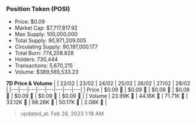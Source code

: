 
  ### Position Token (POSI)
  - Price: $0.09
  - Market Cap: $7,717,817.92
  - Max Supply: 100,000,000
  - Total Supply: 90,971,209.005
  - Circulating Supply: 90,197,000.177
  - Total Burn: 774,208.828
  - Holders: 730,444
  - Transactions: 5,670,215
  - Volume: $389,565,533.23

  **7D Price & Volume**
  | | 22&#x2F;02 | 23&#x2F;02 | 24&#x2F;02 | 25&#x2F;02 | 26&#x2F;02 | 27&#x2F;02 | 28&#x2F;02 |
  |---|---|---|---|---|---|---|---|
  | Price | $0.09 🔻 | $0.09 🚀 | $0.08 🔻 | $0.08 🚀 | $0.09 🚀 | $0.09 🔻 | $0.09 🔻 |
  | Volume | 23.99K 🔻 | 44.16K 🚀 | 71.71K 🚀 | 33.12K 🔻 | 98.28K 🚀 | 50.17K 🔻 | 2.08K 🔻 |

  > updated_at: Feb 28, 2023 1:18 AM
